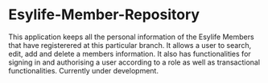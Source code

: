 # Esylife-Member-Repository
This application keeps all the personal information of the Esylife Members that have registerered at this particular branch. 
It allows a user to search, edit, add and delete a members information. It also has functionalities for signing in and authorising a user according to a role as well as transactional functionalities. Currently under development.
